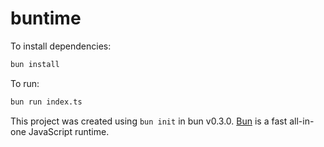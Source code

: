 # buntime

To install dependencies:

```bash
bun install
```

To run:

```bash
bun run index.ts
```

This project was created using `bun init` in bun v0.3.0. [Bun](https://bun.sh) is a fast all-in-one JavaScript runtime.
